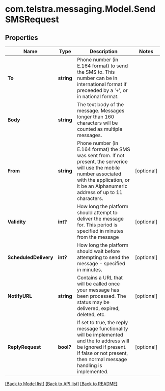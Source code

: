 # com.telstra.messaging.Model.SendSMSRequest
## Properties

Name | Type | Description | Notes
------------ | ------------- | ------------- | -------------
**To** | **string** | Phone number (in E.164 format) to send the SMS to. This number can be in international format if preceeded by a ‘+’, or in national format. | 
**Body** | **string** | The text body of the message. Messages longer than 160 characters will be counted as multiple messages. | 
**From** | **string** | Phone number (in E.164 format) the SMS was sent from. If not present, the serverice will use the mobile number associated with the application, or it be an Alphanumeric address of up to 11 characters. | [optional] 
**Validity** | **int?** | How long the platform should attempt to deliver the message for. This period is specified in minutes from the message | [optional] 
**ScheduledDelivery** | **int?** | How long the platform should wait before attempting to send the message - specified in minutes. | [optional] 
**NotifyURL** | **string** | Contains a URL that will be called once your message has been processed. The status may be delivered, expired, deleted, etc. | [optional] 
**ReplyRequest** | **bool?** | If set to true, the reply message functionality will be implemented and the to address will be ignored if present. If false or not present, then normal message handling is implemented. | [optional] 

[[Back to Model list]](../README.md#documentation-for-models) [[Back to API list]](../README.md#documentation-for-api-endpoints) [[Back to README]](../README.md)

